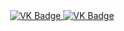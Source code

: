 <div id="badges" align ="center">
  <a href= " https://vk.com/kikaevfedor">
    <img src = "https://ing.shields.io/badge/VK-blue?style=for-the-badge&logo=VK&logoColor=white" alt="VK Badge"/>
  </a>
  
  <a href= " https://mail.google.com/mail/u/0/#inbox">
    <img src = "https://ing.shields.io/badge/EMAIL-red?style=for-the-badge&logo=Gmail&logoColor=white" alt="VK Badge"/>
  </a>
</div>
